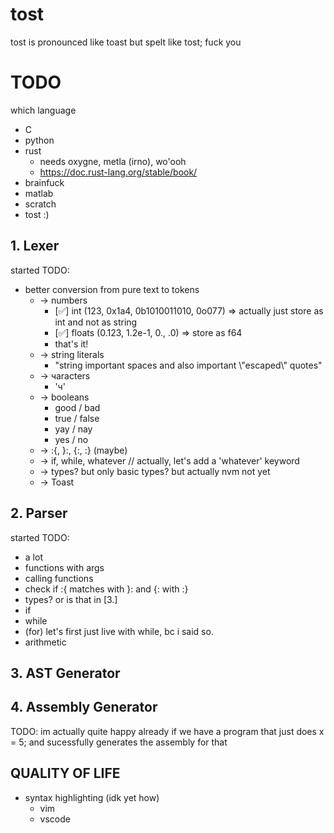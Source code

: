 # tost
tost is pronounced like toast but spelt like tost; fuck you

# TODO
which language
- C
- python
- rust
    - needs oxygne, metla (irno), wo'ooh
    - https://doc.rust-lang.org/stable/book/
- brainfuck
- matlab
- scratch
- tost :)

## 1. Lexer
started
TODO: 
- better conversion from pure text to tokens
    - -> numbers 
      - [✅] int (123, 0x1a4, 0b1010011010, 0o077) => actually just store as int and not as string
      - [✅] floats (0.123, 1.2e-1, 0., .0) => store as f64
      - that's it!
    - -> string literals
      - "string important spaces and also important \\"escaped\\" quotes"
    - -> чaracters
      - 'ч'
    - -> booleans
      - good / bad
      - true / false
      - yay / nay
      - yes / no
    - -> :{, }:, {:, :} (maybe)
    - -> if, while, whatever // actually, let's add a 'whatever' keyword
    - -> types? but only basic types? but actually nvm not yet
    - -> Toast
## 2. Parser
started
TODO:
- a lot
- functions with args
- calling functions
- check if :{ matches with }: and {: with :}
- types? or is that in [3.]
- if
- while
- (for) let's first just live with while, bc i said so.
- arithmetic
## 3. AST Generator
## 4. Assembly Generator
TODO:
im actually quite happy already if we have a program that just does x = 5; and sucessfully generates the assembly for that

## QUALITY OF LIFE
- syntax highlighting (idk yet how)
  - vim
  - vscode